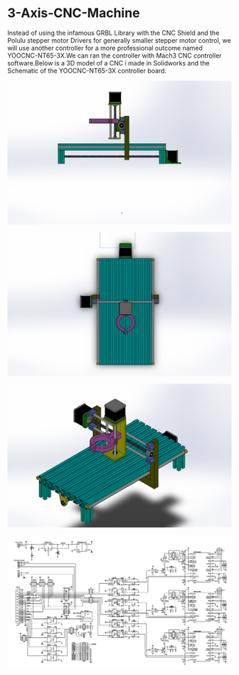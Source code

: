 # 3-Axis-CNC-Machine

Instead of using the infamous GRBL Library with the CNC Shield and the Polulu stepper motor Drivers for generally smaller stepper motor control, we will use another controller for a more professional outcome named YOOCNC-NT65-3X.We can ran the controller with Mach3 CNC controller software.Below is a 3D model of a CNC i made in Solidworks and the Schematic of the YOOCNC-NT65-3X controller board.

![CNC Model In Solidworks](https://github.com/MrNMechanic/3-Axis-CNC-Machine/blob/master/Schematic%20Diagrams%20and%20Pictures/CNC.JPG)

![CNC Model In Solidworks](https://github.com/MrNMechanic/3-Axis-CNC-Machine/blob/master/Schematic%20Diagrams%20and%20Pictures/CNC_2.JPG)

![CNC Model In Solidworks](https://github.com/MrNMechanic/3-Axis-CNC-Machine/blob/master/Schematic%20Diagrams%20and%20Pictures/CNC_4.JPG)

![CNC Model In Solidworks](https://github.com/MrNMechanic/3-Axis-CNC-Machine/blob/master/Schematic%20Diagrams%20and%20Pictures/stepper_controller_schematic.PNG)



